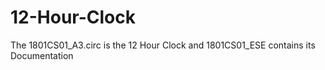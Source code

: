 # 12-Hour-Clock
The 1801CS01_A3.circ is the 12 Hour Clock and 1801CS01_ESE contains its Documentation
